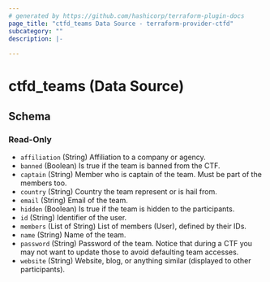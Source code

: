 ```yaml
---
# generated by https://github.com/hashicorp/terraform-plugin-docs
page_title: "ctfd_teams Data Source - terraform-provider-ctfd"
subcategory: ""
description: |-
  
---
```


# ctfd_teams (Data Source)





<!-- schema generated by tfplugindocs -->
## Schema

### Read-Only

- `affiliation` (String) Affiliation to a company or agency.
- `banned` (Boolean) Is true if the team is banned from the CTF.
- `captain` (String) Member who is captain of the team. Must be part of the members too.
- `country` (String) Country the team represent or is hail from.
- `email` (String) Email of the team.
- `hidden` (Boolean) Is true if the team is hidden to the participants.
- `id` (String) Identifier of the user.
- `members` (List of String) List of members (User), defined by their IDs.
- `name` (String) Name of the team.
- `password` (String) Password of the team. Notice that during a CTF you may not want to update those to avoid defaulting team accesses.
- `website` (String) Website, blog, or anything similar (displayed to other participants).
